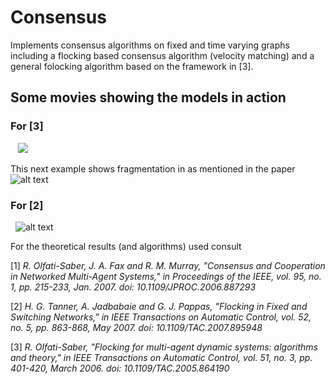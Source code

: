 # Consensus
Implements consensus algorithms on fixed and time varying graphs including a flocking based
consensus algorithm (velocity matching) and a general folocking algorithm based
on the framework in [3]. 

## Some movies showing the models in action

### For [3] 

    ![](https://github.com/harveydevereux/Consensus/blob/master/Data/Flock_no_fragment.gif)
   
This next example shows fragmentation in as mentioned in the paper
  
    ![alt text](https://github.com/harveydevereux/Consensus/blob/master/Data/Flock_fragment.gif)
  
### For [2] 
    
    ![alt text](https://github.com/harveydevereux/Consensus/blob/master/Data/movie.gif)

For the theoretical results (and algorithms) used consult 

[1] *R. Olfati-Saber, J. A. Fax and R. M. Murray, "Consensus and Cooperation in Networked Multi-Agent Systems," in Proceedings of the IEEE, vol. 95, no. 1, pp. 215-233, Jan. 2007.
doi: 10.1109/JPROC.2006.887293*

[2] *H. G. Tanner, A. Jadbabaie and G. J. Pappas, "Flocking in Fixed and Switching Networks," in IEEE Transactions on Automatic Control, vol. 52, no. 5, pp. 863-868, May 2007.
doi: 10.1109/TAC.2007.895948*

[3] *R. Olfati-Saber, "Flocking for multi-agent dynamic systems: algorithms and theory," in IEEE Transactions on Automatic Control, vol. 51, no. 3, pp. 401-420, March 2006.
doi: 10.1109/TAC.2005.864190*
